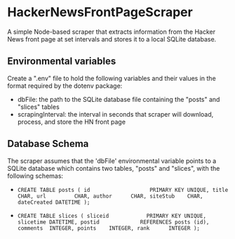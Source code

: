# HackerNewsFrontPageScraper
A simple Node-based scraper that extracts information from the Hacker News front page at set intervals and stores it to a local SQLite database.

## Environmental variables
Create a ".env" file to hold the following variables and their values in the format required by the dotenv package:

* dbFile: the path to the SQLite database file containing the "posts" and "slices" tables
* scrapingInterval: the interval in seconds that scraper will download, process, and store the HN front page

## Database Schema
The scraper assumes that the 'dbFile' environmental variable points to a SQLite database which contains two tables, "posts" and "slices", with the following schemas:

* `CREATE TABLE posts (
    id                   PRIMARY KEY
                         UNIQUE,
    title       CHAR,
    url         CHAR,
    author      CHAR,
    siteStub    CHAR,
    dateCreated DATETIME
);`

* `CREATE TABLE slices (
    sliceid            PRIMARY KEY
                       UNIQUE,
    slicetime DATETIME,
    postid             REFERENCES posts (id),
    comments  INTEGER,
    points    INTEGER,
    rank      INTEGER
);`
